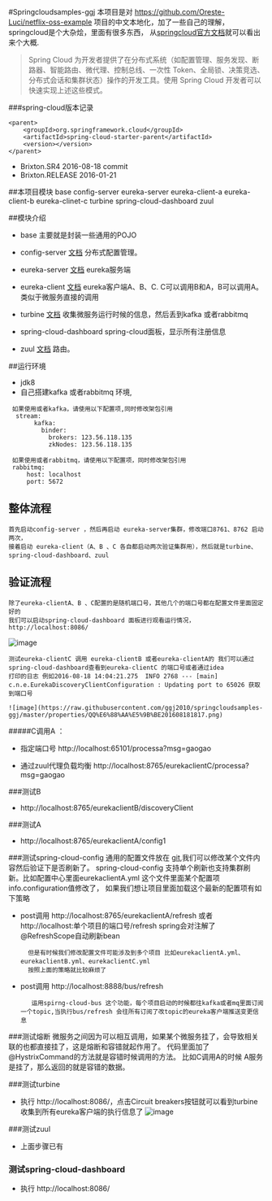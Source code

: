 #Springcloudsamples-ggj
本项目是对 https://github.com/Oreste-Luci/netflix-oss-example 项目的中文本地化，加了一些自己的理解，springcloud是个大杂烩，里面有很多东西， 从[springcloud官方文档](http://projects.spring.io/spring-cloud/spring-cloud.html)就可以看出来个大概.
>Spring Cloud 为开发者提供了在分布式系统（如配置管理、服务发现、断路器、智能路由、微代理、控制总线、一次性 Token、全局锁、决策竞选、分布式会话和集群状态）操作的开发工具。使用 Spring Cloud 开发者可以快速实现上述这些模式。

###spring-cloud版本记录

    <parent>
        <groupId>org.springframework.cloud</groupId>
        <artifactId>spring-cloud-starter-parent</artifactId>
        <version></version>
    </parent>

   - Brixton.SR4 2016-08-18 commit
   - Brixton.RELEASE 2016-01-21
    
##本项目模块
    <modules>
        <module>base</module>
        <module>config-server</module>
        <module>eureka-server</module>
        <module>eureka-client-a</module>
        <module>eureka-client-b</module>
        <module>eureka-clinet-c</module>
        <module>turbine</module>
        <module>spring-cloud-dashboard</module>
        <module>zuul</module>
    </modules>
 
##模块介绍

- base
     主要就是封装一些通用的POJO
     
- config-server [文档](http://projects.spring.io/spring-cloud/spring-cloud.html#_spring_cloud_config)
     分布式配置管理。
        
- eureka-server  [文档](http://projects.spring.io/spring-cloud/spring-cloud.html#spring-cloud-eureka-server)
     eureka服务端
 
- eureka-client [文档](http://projects.spring.io/spring-cloud/spring-cloud.html#_service_discovery_eureka_clients)
     eureka客户端A、B、C.  C可以调用B和A，B可以调用A。类似于微服务直接的调用
     
- turbine [文档](http://projects.spring.io/spring-cloud/spring-cloud.html#_turbine)
    收集微服务运行时候的信息，然后丢到kafka 或者rabbitmq
    
-  spring-cloud-dashboard
    spring-cloud面板，显示所有注册信息
   
- zuul [文档](http://projects.spring.io/spring-cloud/spring-cloud.html#_router_and_filter_zuul)
    路由。
    
    
    
##运行环境
- jdk8 
- 自己搭建kafka 或者rabbitmq 环境,

```
 如果使用或者kafka，请使用以下配置项,同时修改架包引用
  stream:
       kafka:
         binder:
           brokers: 123.56.118.135
           zkNodes: 123.56.118.135

 如果使用或者rabbitmq，请使用以下配置项，同时修改架包引用
 rabbitmq:
     host: localhost
     port: 5672
```
    
## 整体流程
    首先启动config-server ，然后再启动 eureka-server集群，修改端口8761、8762 启动两次，
    接着启动 eureka-client（A、B 、C 各自都启动两次验证集群用），然后就是turbine、 spring-cloud-dashboard、zuul
    
## 验证流程
    除了eureka-clientA、B 、C配置的是随机端口号，其他几个的端口号都在配置文件里面固定好的
    我们可以启动spring-cloud-dashboard 面板进行观看运行情况，http://localhost:8086/

![image](https://raw.githubusercontent.com/ggj2010/springcloudsamples-ggj/master/properties/QQ%E6%88%AA%E5%9B%BE20160818140918.png)

    测试eureka-clientC 调用 eureka-clientB 或者eureka-clientA的 我们可以通过spring-cloud-dashboard查看到eureka-clientC 的端口号或者通过idea
    打印的日志 例如2016-08-18 14:04:21.275  INFO 2768 --- [main] c.n.e.EurekaDiscoveryClientConfiguration : Updating port to 65026 获取到端口号
    
    ![image](https://raw.githubusercontent.com/ggj2010/springcloudsamples-ggj/master/properties/QQ%E6%88%AA%E5%9B%BE201608181817.png)
    
    
#####C调用A ： 
- 指定端口号 http://localhost:65101/processa?msg=gaogao  
 
- 通过zuul代理负载均衡 http://localhost:8765/eurekaclientC/processa?msg=gaogao 

###测试B
- http://localhost:8765/eurekaclientB/discoveryClient

###测试A
- http://localhost:8765/eurekaclientA/config1

###测试spring-cloud-config
   通用的配置文件放在 [git](https://github.com/ggj2010/springcloudsamples-config),我们可以修改某个文件内容然后验证下是否刷新了。
   spring-cloud-config 支持单个刷新也支持集群刷新。比如配置中心里面eurekaclientA.yml 这个文件里面某个配置项info.configuration值修改了，
   如果我们想让项目里面加载这个最新的配置项有如下策略
   
- post调用 http://localhost:8765/eurekaclientA/refresh 或者 http://localhost:单个项目的端口号/refresh spring会对注解了@RefreshScope自动刷新bean
 
        但是有时候我们修改配置文件可能涉及到多个项目 比如eurekaclientA.yml、eurekaclientB.yml、eurekaclientC.yml 
        按照上面的策略就比较麻烦了
 
- post调用  http://localhost:8888/bus/refresh   
 
         运用spirng-cloud-bus 这个功能，每个项目启动的时候都往kafka或者mq里面订阅一个topic,当执行bus/refresh 会往所有订阅了改topic的eureka客户端推送变更信息 
    
###测试熔断
    微服务之间因为可以相互调用，如果某个微服务挂了，会导致相关联的也都直接挂了，这是熔断和容错就起作用了。
    代码里面加了 @HystrixCommand的方法就是容错时候调用的方法。 比如C调用A的时候  A服务是挂了，那么返回的就是容错的数据。
    
###测试turbine
- 执行 http://localhost:8086/，点击Circuit breakers按钮就可以看到turbine收集到所有eureka客户端的执行信息了
![image](https://raw.githubusercontent.com/ggj2010/springcloudsamples-ggj/master/properties/QQ%E6%88%AA%E5%9B%BE20160818144241.png)
    
###测试zuul
 - 上面步骤已有
 
### 测试spring-cloud-dashboard
 - 执行 http://localhost:8086/

    
     
    
    
    
    
    
    
    
    
    
     
        

